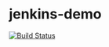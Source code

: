 # jenkins-demo
[![Build Status](http://ec2-13-126-103-202.ap-south-1.compute.amazonaws.com/buildStatus/icon?job=ssh-git)](http://ec2-13-126-103-202.ap-south-1.compute.amazonaws.com/job/ssh-git/)
 
